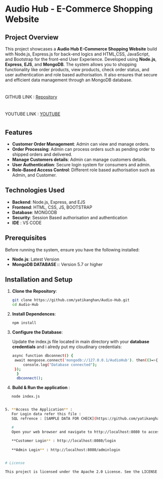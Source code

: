 # Audio Hub - E-Commerce Shopping Website

## Project Overview

This project showcases a **Audio Hub E-Commerce Shopping Website** build with Node.js, Express.js for back-end logics and HTML,CSS, JavaScript, and Bootstrap for the front-end User Experience. Developed using **Node.js**, **Express**, **EJS**, and **MongoDB**. The system allows you to shopping functionality like order products, view products, check order status, and user authentication and role based authorisation. It also ensures that secure and efficient data management through an MongoDB database.

#
GITHUB LINK : [Repository](https://github.com/yatikanghan/Audio-Hub)
#
YOUTUBE LINK : [YOUTUBE]()
#

## Features

- **Customer Order Management**: Admin can view and manage orders.
- **Order Processing**: Admin can process orders such as pending order to shipped orders and delivered.
- **Manage Customers details**: Admin can manage customers details.
- **User Authentication**: Secure login system for consumers and admin.
- **Role-Based Access Control**: Different role based authorisation such as Admin, and Customer.

## Technologies Used

- **Backend**: Node.js, Express, and EJS
- **Frontend**: HTML, CSS, JS, BOOTSTRAP
- **Database**: MONGODB
- **Security**: Session Based authorisation and authentication
- **IDE** : VS CODE

## Prerequisites

Before running the system, ensure you have the following installed:

- **Node.js**: Latest Version
- **MongoDB DATABASE :**: Version 5.7 or higher

## Installation and Setup

1. **Clone the Repository**:
   ```bash
   git clone https://github.com/yatikanghan/Audio-Hub.git
   cd Audio-Hub


2. **Install Dependences**:
   ```bash
   npm install

3. **Configure the Database**:


   Update the index.js file located in main directory with your **database credentials** and i alredy put my cloudinary credentials:
   
   ```bash
   async function dbconnect() {
    await mongoose.connect('mongodb://127.0.0.1/AudioHub'). then(()=>{
        console.log("Database connected");
    });
     }
     dbconnect();


4. **Build & Run the application** :
```bash
   node index.js


5. **Access the Application** :
   For Login data refer this file :
   SQL refrence : [SAMPLE DATA FOR CHECK](https://github.com/yatikanghan/Banking-Management-Application/blob/master/login_credential.pdf)

   #
   Open your web browser and navigate to http://localhost:8080 to access the application.
   
   **Customer Login** : http://localhost:8080/login
   
   **Admin Login** : http://localhost:8080/adminlogin


# License

This project is licensed under the Apache 2.0 License. See the LICENSE file for details.



